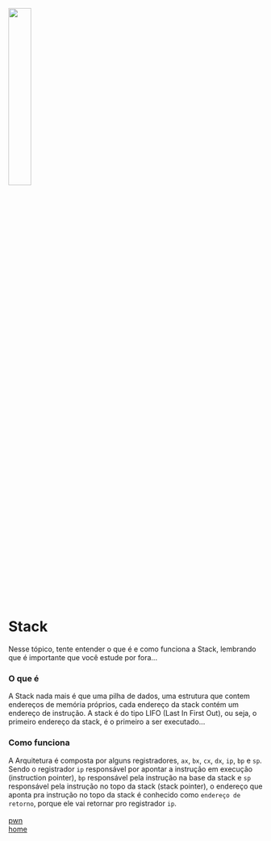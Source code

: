 <img width="30%" src="https://i.imgur.com/ULwPfn3.png"></img>

# Stack
Nesse tópico, tente entender o que é e como funciona a Stack, lembrando que é importante que você estude por fora...<br>

### O que é
A Stack nada mais é que uma pilha de dados, uma estrutura que contem endereços de memória próprios, cada endereço da stack contém um endereço de instrução. A stack é do tipo LIFO (Last In First Out), ou seja, o primeiro endereço da stack, é o primeiro a ser executado...<br>

### Como funciona
A Arquitetura é composta por alguns registradores, `ax`, `bx`, `cx`, `dx`, `ip`, `bp` e `sp`. Sendo o registrador `ip` responsável por apontar a instrução em execução (instruction pointer), `bp` responsável pela instrução na base da stack e `sp` responsável pela instrução no topo da stack (stack pointer), o endereço que aponta pra instrução no topo da stack é conhecido como `endereço de retorno`, porque ele vai retornar pro registrador `ip`.
<br><br>
[pwn](../README.md)<br>
[home](../../README.md)
